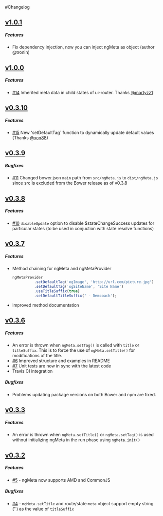 #Changelog

## [v1.0.1](https://github.com/vinaygopinath/ngMeta/releases/tag/v1.0.1)

##### Features

* Fix dependency injection, now you can inject ngMeta as object (author @tronin)

## [v1.0.0](https://github.com/vinaygopinath/ngMeta/releases/tag/v1.0.0)

##### Features

* [#14](https://github.com/vinaygopinath/ngMeta/issues/14) Inherited meta data in child states of ui-router. Thanks [@martyzz1](https://github.com/martyzz1)

## [v0.3.10](https://github.com/vinaygopinath/ngMeta/releases/tag/v0.3.10)

##### Features

* [#15](https://github.com/vinaygopinath/ngMeta/issues/15) New 'setDefaultTag` function to dynamically update default values (Thanks [@xon88](https://github.com/xon88))

## [v0.3.9](https://github.com/vinaygopinath/ngMeta/releases/tag/v0.3.9)

##### Bugfixes

* [#11](https://github.com/vinaygopinath/ngMeta/issues/11) Changed bower.json `main` path from `src/ngMeta.js` to `dist/ngMeta.js` since src is excluded from the Bower release as of v0.3.8

## [v0.3.8](https://github.com/vinaygopinath/ngMeta/releases/tag/v0.3.8)

##### Features

* [#10](https://github.com/vinaygopinath/ngMeta/issues/10) `disableUpdate` option to disable $stateChangeSuccess updates for particular states (to be used in conjuction with state resolve functions)

## [v0.3.7](https://github.com/vinaygopinath/ngMeta/releases/tag/v0.3.7)

##### Features
* Method chaining for ngMeta and ngMetaProvider
  ```javascript
  ngMetaProvider
            .setDefaultTag('ogImage', 'http://url.com/picture.jpg')
            .setDefaultTag('ogSiteName', 'Site Name')
            .useTitleSuffix(true)
            .setDefaultTitleSuffix(' - Demcoach');
  ```
* Improved method documentation

## [v0.3.6](https://github.com/vinaygopinath/ngMeta/releases/tag/v0.3.6)

##### Features
* An error is thrown when `ngMeta.setTag()` is called with `title` or `titleSuffix`. This is to force the use of `ngMeta.setTitle()` for modifications of the title.
* [#6](https://github.com/vinaygopinath/ngMeta/issues/6) Improved structure and examples in README
* [#7](https://github.com/vinaygopinath/ngMeta/issues/7) Unit tests are now in sync with the latest code
* Travis CI integration

##### Bugfixes
* Problems updating package versions on both Bower and npm are fixed.

## [v0.3.3](https://github.com/vinaygopinath/ngMeta/releases/tag/v0.3.3)

##### Features
* An error is thrown when `ngMeta.setTitle()` or `ngMeta.setTag()` is used without initializing ngMeta in the run phase using `ngMeta.init()`

## [v0.3.2](https://github.com/vinaygopinath/ngMeta/releases/tag/v0.3.2)

##### Features
* [#5](https://github.com/vinaygopinath/ngMeta/issues/5) - ngMeta now supports AMD and CommonJS

##### Bugfixes
* [#4](https://github.com/vinaygopinath/ngMeta/issues/4) - `ngMeta.setTitle` and route/state `meta` object support empty string ('') as the value of `titleSuffix`
